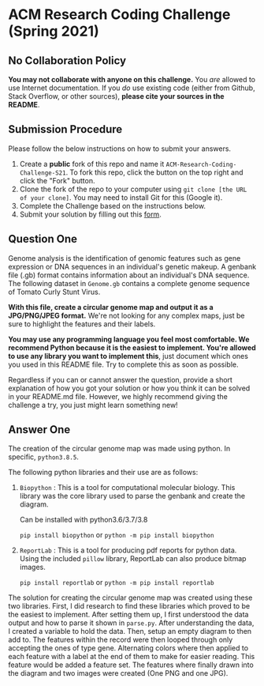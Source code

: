 # ACM Research Coding Challenge (Spring 2021)

## No Collaboration Policy

**You may not collaborate with anyone on this challenge.** You _are_ allowed to use Internet documentation. If you _do_ use existing code (either from Github, Stack Overflow, or other sources), **please cite your sources in the README**.

## Submission Procedure

Please follow the below instructions on how to submit your answers.

1. Create a **public** fork of this repo and name it `ACM-Research-Coding-Challenge-S21`. To fork this repo, click the button on the top right and click the "Fork" button.
2. Clone the fork of the repo to your computer using `git clone [the URL of your clone]`. You may need to install Git for this (Google it).
3. Complete the Challenge based on the instructions below.
4. Submit your solution by filling out this [form](https://acmutd.typeform.com/to/uqAJNXUe).

## Question One

Genome analysis is the identification of genomic features such as gene expression or DNA sequences in an individual's genetic makeup. A genbank file (.gb) format contains information about an individual's DNA sequence. The following dataset in `Genome.gb` contains a complete genome sequence of Tomato Curly Stunt Virus.

**With this file, create a circular genome map and output it as a JPG/PNG/JPEG format.** We're not looking for any complex maps, just be sure to highlight the features and their labels.

**You may use any programming language you feel most comfortable. We recommend Python because it is the easiest to implement. You're allowed to use any library you want to implement this**, just document which ones you used in this README file. Try to complete this as soon as possible.

Regardless if you can or cannot answer the question, provide a short explanation of how you got your solution or how you think it can be solved in your README.md file. However, we highly recommend giving the challenge a try, you just might learn something new!

## Answer One

The creation of the circular genome map was made using python. In specific, `python3.8.5`.

The following python libraries and their use are as follows:

1. `Biopython` : This is a tool for computational molecular biology. This library was the core library used to parse the genbank and create the diagram.

   Can be installed with python3.6/3.7/3.8

   `pip install biopython` or `python -m pip install biopython`

2. `ReportLab` : This is a tool for producing pdf reports for python data. Using the included `pillow` library, ReportLab can also produce bitmap images.

   `pip install reportlab` or `python -m pip install reportlab`

The solution for creating the circular genome map was created using these two libraries. First, I did research to find these libraries which proved to be the easiest to implement. After setting them up, I first understood the data output and how to parse it shown in `parse.py`. After understanding the data, I created a variable to hold the data. Then, setup an empty diagram to then add to. The features within the record were then looped through only accepting the ones of type gene. Alternating colors where then applied to each feature with a label at the end of them to make for easier reading. This feature would be added a feature set. The features where finally drawn into the diagram and two images were created (One PNG and one JPG).
